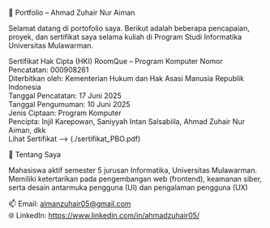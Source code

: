 📄 Portfolio – Ahmad Zuhair Nur Aiman

Selamat datang di portofolio saya. Berikut adalah beberapa pencapaian, proyek, dan sertifikat saya selama kuliah di Program Studi Informatika Universitas Mulawarman.

Sertifikat Hak Cipta (HKI)
RoomQue – Program Komputer
Nomor Pencatatan: 000908261  
Diterbitkan oleh: Kementerian Hukum dan Hak Asasi Manusia Republik Indonesia  
Tanggal Pencatatan: 17 Juni 2025  
Tanggal Pengumuman: 10 Juni 2025  
Jenis Ciptaan: Program Komputer  
Pencipta: Injil Karepowan, Saniyyah Intan Salsabiila, Ahmad Zuhair Nur Aiman, dkk  
Lihat Sertifikat --> (./sertifikat_PBO.pdf)

📌 Tentang Saya

Mahasiswa aktif semester 5 jurusan Informatika, Universitas Mulawarman. Memiliki ketertarikan pada pengembangan web (frontend), keamanan siber, serta desain antarmuka pengguna (UI) dan pengalaman pengguna (UX)

📫 Email: aimanzuhair05@gmail.com  
🌐 LinkedIn: https://www.linkedin.com/in/ahmadzuhair05/

